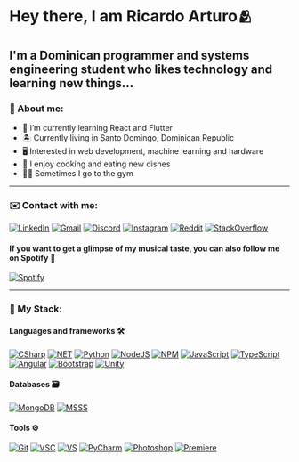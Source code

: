 # Hey there, I am Ricardo Arturo🫂

## I'm a Dominican programmer and systems engineering student who likes technology and learning new things...

### 📖 About me:

- 🧠 I’m currently learning React and Flutter
- 🏝️ Currently living in Santo Domingo, Dominican Republic
- 🖥️ Interested in web development, machine learning and hardware
- 🍖 I enjoy cooking and eating new dishes
- 💪🏽 Sometimes I go to the gym

---

### ✉️ Contact with me:

[![LinkedIn](https://img.shields.io/badge/LinkedIn-blue?style=for-the-badge&logo=linkedin&logoColor=white)](https://www.linkedin.com/in/ricardo-ramirez-a23459221/)
[![Gmail](https://img.shields.io/badge/ricaiditodev@gmail.com-f44336?style=for-the-badge&logo=gmail&logoColor=white)](ricaiditodev@gmail.com)
[![Discord](https://img.shields.io/badge/Ricaidito%239186-%237289DA.svg?style=for-the-badge&logo=discord&logoColor=white)]()
[![Instagram](https://img.shields.io/badge/Instagram-E4405F?style=for-the-badge&logo=instagram&logoColor=white)](https://www.instagram.com/ricaidito/)
[![Reddit](https://img.shields.io/badge/Reddit-ff4500?style=for-the-badge&logo=reddit&logoColor=white)](https://www.reddit.com/user/Rckchard)
[![StackOverflow](https://img.shields.io/badge/StackOverflow-grey?style=for-the-badge&logo=stackoverflow&logoColor=black)](https://stackoverflow.com/users/11359916/ricaidito)

#### If you want to get a glimpse of my musical taste, you can also follow me on Spotify 🎵

[![Spotify](https://img.shields.io/badge/Spotify-black?style=for-the-badge&logo=spotify)]()

---

### 🧰 My Stack:

#### Languages and frameworks 🛠️

[![CSharp](https://img.shields.io/badge/C%23-280068?style=for-the-badge&logo=csharp&logoColor=white)]()
[![NET](https://img.shields.io/badge/.NET-67217a?style=for-the-badge&logo=.net&logoColor=white)]()
[![Python](https://img.shields.io/badge/Python-3476ab?style=for-the-badge&logo=python&logoColor=white)]()
[![NodeJS](https://img.shields.io/badge/Node.JS-689f63?style=for-the-badge&logo=node.js&logoColor=white)]()
[![NPM](https://img.shields.io/badge/NPM-e32e37?style=for-the-badge&logo=npm&logoColor=white)]()
[![JavaScript](https://img.shields.io/badge/JavaScript-2b2d2f?style=for-the-badge&logo=javascript&logoColor=f7df1e)]()
[![TypeScript](https://img.shields.io/badge/TypeScript-017acb?style=for-the-badge&logo=typescript&logoColor=white)]()
[![Angular](https://img.shields.io/badge/Angular-dd0031?style=for-the-badge&logo=angular&logoColor=white)]()
[![Bootstrap](https://img.shields.io/badge/Bootstrap-8c0bfd?style=for-the-badge&logo=bootstrap&logoColor=white)]()
[![Unity](https://img.shields.io/badge/Unity-808080?style=for-the-badge&logo=unity&logoColor=black)]()

#### Databases 🗃️

[![MongoDB](https://img.shields.io/badge/MongoDB-00ed64?style=for-the-badge&logo=mongodb&logoColor=white)]()
[![MSSS](https://img.shields.io/badge/Microsoft%20SQL%20Server-white?style=for-the-badge&logo=microsoft%20sql%20server&logoColor=red)]()

#### Tools ⚙️

[![Git](https://img.shields.io/badge/Git-orange?style=for-the-badge&logo=git&logoColor=white)]()
[![VSC](https://img.shields.io/badge/Visual%20Studio%20Code-00a5f4?style=for-the-badge&logo=visualstudiocode&logoColor=white)]()
[![VS](https://img.shields.io/badge/Visual%20Studio-743db4?style=for-the-badge&logo=visualstudio&logoColor=white)]()
[![PyCharm](https://img.shields.io/badge/PyCharm-f6eb53?style=for-the-badge&logo=pycharm&logoColor=black)]()
[![Photoshop](https://img.shields.io/badge/Photoshop-001833?style=for-the-badge&logo=adobephotoshop)]()
[![Premiere](https://img.shields.io/badge/Premiere%20Pro-00005b?style=for-the-badge&logo=adobepremierepro)]()
